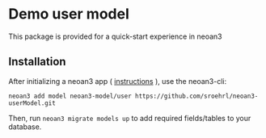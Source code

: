 # Demo user model

This package is provided for a quick-start experience in neoan3

## Installation

After initializing a neoan3 app ( [instructions](https://github.com/sroehrl/neoan3) ), use the neoan3-cli:

`neoan3 add model neoan3-model/user https://github.com/sroehrl/neoan3-userModel.git`

Then, run `neoan3 migrate models up` to add required fields/tables to your database.
